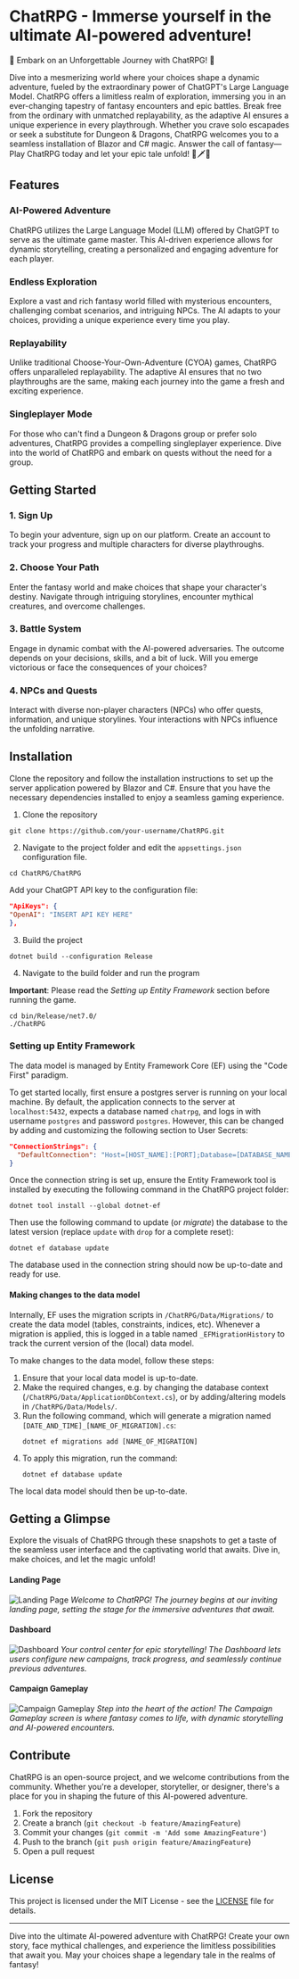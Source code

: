 # ChatRPG - Immerse yourself in the ultimate AI-powered adventure!
🌟 Embark on an Unforgettable Journey with ChatRPG! 🌟

Dive into a mesmerizing world where your choices shape a dynamic adventure, fueled by the extraordinary 
power of ChatGPT's Large Language Model. ChatRPG offers a limitless realm of exploration, immersing you in 
an ever-changing tapestry of fantasy encounters and epic battles. Break free from the ordinary with 
unmatched replayability, as the adaptive AI ensures a unique experience in every playthrough. 
Whether you crave solo escapades or seek a substitute for Dungeon & Dragons, ChatRPG welcomes you to a 
seamless installation of Blazor and C# magic. Answer the call of fantasy—Play ChatRPG today and 
let your epic tale unfold! 🚀🗡️🔮

## Features
### AI-Powered Adventure
ChatRPG utilizes the Large Language Model (LLM) offered by ChatGPT to serve as the ultimate game master. 
This AI-driven experience allows for dynamic storytelling, creating a personalized and engaging 
adventure for each player.

### Endless Exploration
Explore a vast and rich fantasy world filled with mysterious encounters, challenging combat scenarios, 
and intriguing NPCs. The AI adapts to your choices, providing a unique experience every time you play.

### Replayability
Unlike traditional Choose-Your-Own-Adventure (CYOA) games, ChatRPG offers unparalleled replayability. 
The adaptive AI ensures that no two playthroughs are the same, making each journey into the game a fresh 
and exciting experience.

### Singleplayer Mode
For those who can't find a Dungeon & Dragons group or prefer solo adventures, ChatRPG provides a compelling 
singleplayer experience. Dive into the world of ChatRPG and embark on quests without the need for a group.

## Getting Started
### 1. Sign Up
To begin your adventure, sign up on our platform. Create an account to track your progress and multiple 
characters for diverse playthroughs.

### 2. Choose Your Path
Enter the fantasy world and make choices that shape your character's destiny. Navigate through intriguing 
storylines, encounter mythical creatures, and overcome challenges.

### 3. Battle System
Engage in dynamic combat with the AI-powered adversaries. The outcome depends on your decisions, skills,
and a bit of luck. Will you emerge victorious or face the consequences of your choices?

### 4. NPCs and Quests
Interact with diverse non-player characters (NPCs) who offer quests, information, and unique storylines. 
Your interactions with NPCs influence the unfolding narrative.

## Installation
Clone the repository and follow the installation instructions to set up the server application powered by 
Blazor and C#. Ensure that you have the necessary dependencies installed to enjoy a seamless gaming experience.

1. Clone the repository
```shell
git clone https://github.com/your-username/ChatRPG.git
```

2. Navigate to the project folder and edit the `appsettings.json` configuration file.
```shell
cd ChatRPG/ChatRPG
```
Add your ChatGPT API key to the configuration file:
```json
"ApiKeys": {
"OpenAI": "INSERT API KEY HERE"
},
```

3. Build the project
```shell
dotnet build --configuration Release
```

4. Navigate to the build folder and run the program

**Important**: Please read the *Setting up Entity Framework* section before running the game.
```shell
cd bin/Release/net7.0/
./ChatRPG
```

### Setting up Entity Framework
The data model is managed by Entity Framework Core (EF) using the "Code First" paradigm.

To get started locally, first ensure a postgres server is running on your local machine.
By default, the application connects to the server at `localhost:5432`, expects a database named `chatrpg`, and logs in with username `postgres` and password `postgres`.
However, this can be changed by adding and customizing the following section to User Secrets:
```json
"ConnectionStrings": {
  "DefaultConnection": "Host=[HOST_NAME]:[PORT];Database=[DATABASE_NAME];Username=[USERNAME];Password=[PASSWORD]"
}
```

Once the connection string is set up, ensure the Entity Framework tool is installed by executing the following command in the ChatRPG project folder:
```shell
dotnet tool install --global dotnet-ef
```

Then use the following command to update (or _migrate_) the database to the latest version (replace `update` with `drop` for a complete reset):
```shell
dotnet ef database update
```

The database used in the connection string should now be up-to-date and ready for use.

#### Making changes to the data model
Internally, EF uses the migration scripts in `/ChatRPG/Data/Migrations/` to create the data model (tables, constraints, indices, etc).
Whenever a migration is applied, this is logged in a table named `_EFMigrationHistory` to track the current version of the (local) data model.

To make changes to the data model, follow these steps:
1. Ensure that your local data model is up-to-date.
2. Make the required changes, e.g. by changing the database context (`/ChatRPG/Data/ApplicationDbContext.cs`), or by adding/altering models in `/ChatRPG/Data/Models/`.
3. Run the following command, which will generate a migration named `[DATE_AND_TIME]_[NAME_OF_MIGRATION].cs`:
    ```shell
    dotnet ef migrations add [NAME_OF_MIGRATION]
    ```
4. To apply this migration, run the command:
    ```shell
    dotnet ef database update
   ```

The local data model should then be up-to-date.

## Getting a Glimpse
Explore the visuals of ChatRPG through these snapshots to get a taste of the seamless user interface 
and the captivating world that awaits. Dive in, make choices, and let the magic unfold!
#### Landing Page

![Landing Page](.github/images/landing-page.png)
*Welcome to ChatRPG! The journey begins at our inviting landing page, 
setting the stage for the immersive adventures that await.*

#### Dashboard

![Dashboard](.github/images/dashboard.png)
*Your control center for epic storytelling! The Dashboard lets users configure new campaigns, 
track progress, and seamlessly continue previous adventures.*

#### Campaign Gameplay

![Campaign Gameplay](.github/images/campaign.png)
*Step into the heart of the action! The Campaign Gameplay screen is where fantasy comes to life, 
with dynamic storytelling and AI-powered encounters.*

## Contribute

ChatRPG is an open-source project, and we welcome contributions from the community. Whether you're a developer, 
storyteller, or designer, there's a place for you in shaping the future of this AI-powered adventure.

1. Fork the repository
2. Create a branch (`git checkout -b feature/AmazingFeature`)
3. Commit your changes (`git commit -m 'Add some AmazingFeature'`)
4. Push to the branch (`git push origin feature/AmazingFeature`)
5. Open a pull request

## License
This project is licensed under the MIT License - see the [LICENSE](https://github.com/KarmaKamikaze/ChatRPG/blob/master/LICENSE) file for details.

---

Dive into the ultimate AI-powered adventure with ChatRPG!
Create your own story, face mythical challenges, and experience the limitless possibilities that await you. 
May your choices shape a legendary tale in the realms of fantasy!
